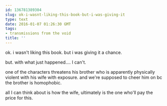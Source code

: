 ```yaml
---
id: 136781389304
slug: ok-i-wasnt-liking-this-book-but-i-was-giving-it
type: text
date: 2016-01-07 01:26:30 GMT
tags:
- transmissions from the void
title: ''
---
```

ok. i wasn't liking this book. but i was giving it a chance. 

but. with what just happened.... I can't. 

one of the characters threatens his brother who is apparently physically violent with his wife with exposure. and we're supposed to cheer him on bc the brother is homophobic. 

all I can think about is how the wife,  ultimately is the one who'll pay the price for this.